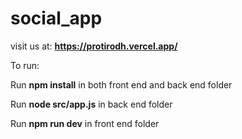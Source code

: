 # social_app

visit us at: <b>https://protirodh.vercel.app/</b>


To run:

Run <b>npm install</b> in both front end and back end folder

Run <b>node src/app.js</b> in back end folder

Run <b>npm run dev</b> in front end folder
